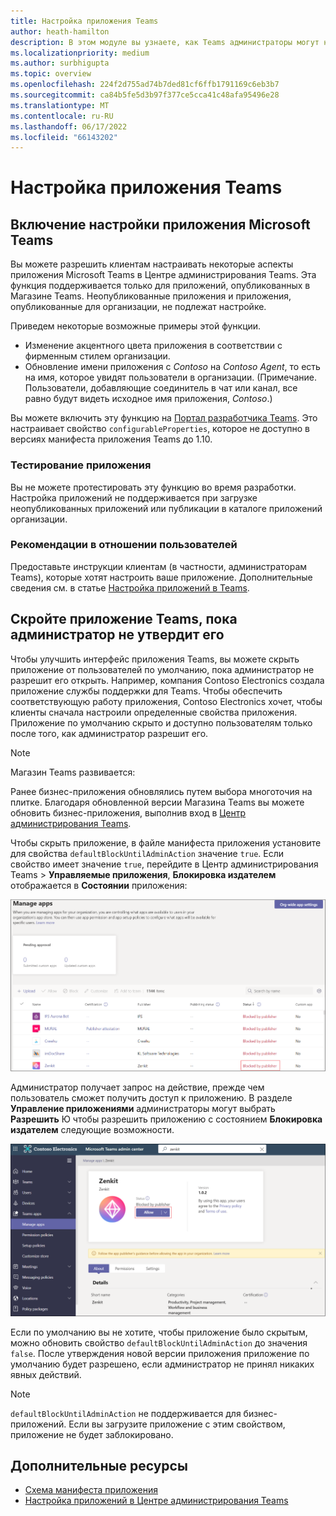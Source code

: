 ```yaml
---
title: Настройка приложения Teams
author: heath-hamilton
description: В этом модуле вы узнаете, как Teams администраторы могут настроить приложение Teams для своей организации и скрыть Teams приложения, пока администратор не утвердит его.
ms.localizationpriority: medium
ms.author: surbhigupta
ms.topic: overview
ms.openlocfilehash: 224f2d755ad74b7ded81cf6ffb1791169c6eb3b7
ms.sourcegitcommit: ca84b5fe5d3b97f377ce5cca41c48afa95496e28
ms.translationtype: MT
ms.contentlocale: ru-RU
ms.lasthandoff: 06/17/2022
ms.locfileid: "66143202"
---
```

# <a name="customize-your-teams-app"></a>Настройка приложения Teams

## <a name="enable-your-microsoft-teams-app-to-be-customized"></a>Включение настройки приложения Microsoft Teams

Вы можете разрешить клиентам настраивать некоторые аспекты приложения Microsoft Teams в Центре администрирования Teams. Эта функция поддерживается только для приложений, опубликованных в Магазине Teams. Неопубликованные приложения и приложения, опубликованные для организации, не подлежат настройке.

Приведем некоторые возможные примеры этой функции.

* Изменение акцентного цвета приложения в соответствии с фирменным стилем организации.
* Обновление имени приложения с *Contoso* на *Contoso Agent*, то есть на имя, которое увидят пользователи в организации. (Примечание. Пользователи, добавляющие соединитель в чат или канал, все равно будут видеть исходное имя приложения, *Contoso*.)

Вы можете включить эту функцию на [Портал разработчика Teams](https://dev.teams.microsoft.com/home). Это настраивает свойство `configurableProperties`, которое не доступно в версиях манифеста приложения Teams до 1.10.

### <a name="test-your-app"></a>Тестирование приложения

Вы не можете протестировать эту функцию во время разработки. Настройка приложений не поддерживается при загрузке неопубликованных приложений или публикации в каталоге приложений организации.

### <a name="user-considerations"></a>Рекомендации в отношении пользователей

Предоставьте инструкции клиентам (в частности, администраторам Teams), которые хотят настроить ваше приложение. Дополнительные сведения см. в статье [Настройка приложений в Teams](/MicrosoftTeams/customize-apps).

## <a name="hide-teams-app-until-admin-approves"></a>Скройте приложение Teams, пока администратор не утвердит его

Чтобы улучшить интерфейс приложения Teams, вы можете скрыть приложение от пользователей по умолчанию, пока администратор не разрешит его открыть. Например, компания Contoso Electronics создала приложение службы поддержки для Teams. Чтобы обеспечить соответствующую работу приложения, Contoso Electronics хочет, чтобы клиенты сначала настроили определенные свойства приложения. Приложение по умолчанию скрыто и доступно пользователям только после того, как администратор разрешит его.

> [!NOTE]
> Магазин Teams развивается:
> 
> Ранее бизнес-приложения обновлялись путем выбора многоточия на плитке. Благодаря обновленной версии Магазина Teams вы можете обновить бизнес-приложения, выполнив вход в [Центр администрирования Teams](https://admin.teams.microsoft.com).

Чтобы скрыть приложение, в файле манифеста приложения установите для свойства `defaultBlockUntilAdminAction` значение `true`. Если свойство имеет значение `true`, перейдите в Центр администрирования Teams > **Управляемые приложения**, **Блокировка издателем** отображается в **Состоянии** приложения:

![Управление приложениями, заблокированными издателем](../../assets/images/apps-in-meetings/manageappsblockedapps.png)

Администратор получает запрос на действие, прежде чем пользователь сможет получить доступ к приложению. В разделе **Управление приложениями** администраторы могут выбрать **Разрешить** Ю чтобы разрешить приложению с состоянием **Блокировка издателем** следующие возможности.

![Управление приложениями](../../assets/images/apps-in-meetings/manageapp.png)

Если по умолчанию вы не хотите, чтобы приложение было скрытым, можно обновить свойство `defaultBlockUntilAdminAction` до значения `false`. После утверждения новой версии приложения приложение по умолчанию будет разрешено, если администратор не принял никаких явных действий.

> [!NOTE]
> `defaultBlockUntilAdminAction` не поддерживается для бизнес-приложений. Если вы загрузите приложение с этим свойством, приложение не будет заблокировано.

## <a name="see-also"></a>Дополнительные ресурсы

* [Схема манифеста приложения](/microsoftteams/platform/resources/schema/manifest-schema)
* [Настройка приложений в Центре администрирования Teams](/MicrosoftTeams/customize-apps)